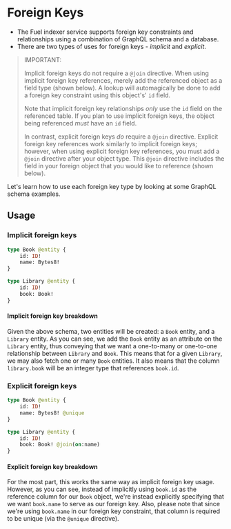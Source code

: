 # Foreign Keys

- The Fuel indexer service supports foreign key constraints and relationships using a combination of GraphQL schema and a database.
- There are two types of uses for foreign keys - _implicit_ and _explicit_.

> IMPORTANT:
>
> Implicit foreign keys do not require a `@join` directive. When using implicit foreign key references, merely add the referenced object as a field type (shown below). A lookup will automagically be done to add a foreign key constraint using this object's' `id` field.
>
> Note that implicit foreign key relationships _only_ use the `id` field on the referenced table. If you plan to use implicit foreign keys, the object being referenced _must_ have an `id` field.
>
> In contrast, explicit foreign keys _do_ require a `@join` directive. Explicit foreign key references work similarly to implicit foreign keys; however, when using explicit foreign key references, you must add a `@join` directive after your object type. This `@join` directive includes the field in your foreign object that you would like to reference (shown below).

Let's learn how to use each foreign key type by looking at some GraphQL schema examples.

## Usage

### Implicit foreign keys

```graphql
type Book @entity {
    id: ID!
    name: Bytes8!
}

type Library @entity {
    id: ID!
    book: Book!
}
```

#### Implicit foreign key breakdown

Given the above schema, two entities will be created: a `Book` entity, and a `Library` entity. As you can see, we add the `Book` entity as an attribute on the `Library` entity, thus conveying that we want a one-to-many or one-to-one relationship between `Library` and `Book`. This means that for a given `Library`, we may also fetch one or many `Book` entities. It also means that the column `library.book` will be an integer type that references `book.id`.

### Explicit foreign keys

```graphql
type Book @entity {
    id: ID!
    name: Bytes8! @unique
}

type Library @entity {
    id: ID!
    book: Book! @join(on:name)
}
```

#### Explicit foreign key breakdown

For the most part, this works the same way as implicit foreign key usage. However, as you can see, instead of implicitly using `book.id` as the reference column for our `Book` object, we're instead explicitly specifying that we want `book.name` to serve as our foreign key. Also, please note that since we're using `book.name` in our foreign key constraint, that column is required to be unique (via the `@unique` directive).
